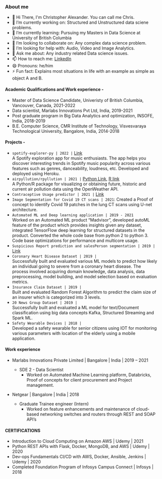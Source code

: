 ### About me 
- 👋 Hi There, I'm Christopher Alexander. You can call me Chris. 
- 🔭 I’m currently working on: Structured and Unstructured data sciene problems.
- 🌱 I’m currently learning: Pursuing my Masters in Data Science at University of British Columbia
- 👯 I’m looking to collaborate on: Any complex data science problem.
- 🤔 I’m looking for help with: Audio, Video and Image Analytics.
- 💬 Ask me about: Any industry related Data science issues.
- 📫 How to reach me: [LinkedIn](https://www.linkedin.com/in/christopher-alexander-0bba1417b/)
- 😄 Pronouns: he/him
- ⚡ Fun fact: Explains most situations in life with an example as simple as object A and B.

#### Academic Qualifications and Work experience -
- Master of Data Science Candidate, Univeristy of British Columbia, Vancouver, Canada, 2021-2022
- Data scientist, Marlabs Innovations Pvt Ltd, India, 2019-2021
- Post graduate program in Big Data Analytics and optimization, INSOFE, India, 2018-2019
- B.E. Computer Science, CMR Institute of Technology, Visvesvaraya Technological University, Bangalore, India, 2014-2018

#### Projects - 
- `spotify-explorer-py | 2022 |` [Link](https://github.com/UBC-MDS/spotify-explorer-py) <br />
  A Spotify exploration app for music enthusiasts. The app helps you discover interesting trends in Spotify music popularity across various features such as genres, danceability, loudness, etc. Developed and deployed using Heroku. 
- `airpyllution/rpyllution | 2021 |` [Python Link](https://github.com/UBC-MDS/airpyllution), [R link](https://github.com/UBC-MDS/rpollution) <br />
  A Python/R package for visualizing or obtaining future, historic and current air pollution data using the OpenWeather API.
- `Contraceptive Usage predictor | 2021 |` [Link](https://github.com/christopheralex/contraceptive_method_predictor?organization=christopheralex&organization=christopheralex) 
- `Image Segmentation for Covid 19 CT scans | 2021`: Created a Proof of concept to identify Covid 19 patches in the lung CT scans using U-net architecture.
- `Automated ML and Deep learning application | 2019 - 2021` <br />
  Worked on an Automated ML product “Madvisor”, developed autoML feature of the product which provides insights given any dataset, integrated TensorFlow deep learning for structured datasets in the product. Converted the whole code base from python 2 to python 3. Code base optimizations for performance and multicore usage.
- `Suspicious Report prediction and salesPerson segmentation | 2019 |` [Link](https://github.com/christopheralex/Suspicious_report_prediction)
- `Coronary Heart Disease Dataset | 2019 |` <br /> 
  Successfully built and evaluated various ML models to predict how likely an individual going to severe from a coronary heart disease. The process involved acquiring domain knowledge, data analysis, data preprocessing, model building, and model selection based on evaluation metrics.
- `Insurance Claim Dataset | 2019 |` <br />
  Built and evaluated Random Forest Algorithm to predict the claim size of an insurer which is categorized into 3 levels.
- `20 News Group Dataset | 2019 |`  <br />
  Successfully built and evaluated a ML model for text/Document classification using big data concepts Kafka, Structured Streaming and Spark ML.
- `Safety Wearable Devices | 2018 |` <br />
  Developed a safety wearable for senior citizens using IOT for monitoring various parameters with location of the elderly using a mobile application.

#### Work experience 
- Marlabs Innovations Private Limited | Bangalore | India | 2019 – 2021 
    -	SDE 2 - Data Scientist 
          - Worked on Automated Machine Learning platform, Databricks, Proof of concepts for client procurement and Project management.

- Netgear | Bangalore | India | 2018
    -	Graduate Trainee engineer (Intern)
          - Worked on feature enhancements and maintenance of cloud-based networking switches and routers through REST and SOAP API’s

#### CERTIFICATIONS
- Introduction to Cloud Computing on Amazon AWS | Udemy | 2021
- Python REST APIs with Flask, Docker, MongoDB, and AWS | Udemy | 2020
- Dev-ops Fundamentals CI/CD with AWS, Docker, Ansible, Jenkins | Udemy | 2020
- Completed Foundation Program of Infosys Campus Connect | Infosys | 2018


